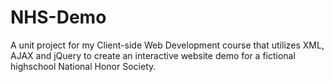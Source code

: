 # NHS-Demo

A unit project for my Client-side Web Development course that utilizes XML, AJAX and jQuery to create an interactive website demo for a fictional highschool National Honor Society.
